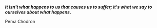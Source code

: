 _**It isn't what happens to us that causes us to suffer; it's what we say to ourselves about what happens.**_

Pema Chodron